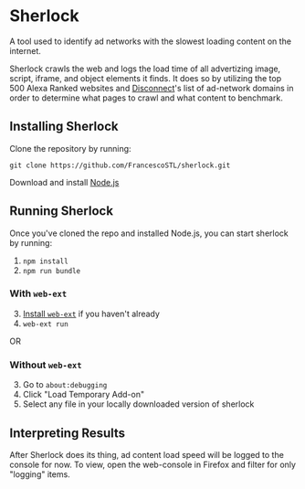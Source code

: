 # Sherlock
A tool used to identify ad networks with the slowest loading content on the internet.

Sherlock crawls the web and logs the load time of all advertizing image, script, iframe, and object elements it finds. It does so by utilizing the top 500 Alexa Ranked websites and [Disconnect](https://disconnect.me/)'s list of ad-network domains in order to determine what pages to crawl and what content to benchmark.

## Installing Sherlock

Clone the repository by running:

```
git clone https://github.com/FrancescoSTL/sherlock.git
```

Download and install [Node.js](https://nodejs.org/en/download/)

## Running Sherlock

Once you've cloned the repo and installed Node.js, you can start sherlock by running:

1. `npm install`
2. `npm run bundle`

### With `web-ext`

3. [Install `web-ext`](https://github.com/mozilla/web-ext/#documentation) if
   you haven't already
4. `web-ext run`

OR

### Without `web-ext`

3. Go to `about:debugging`
4. Click "Load Temporary Add-on"
5. Select any file in your locally downloaded version of sherlock



## Interpreting Results

After Sherlock does its thing, ad content load speed will be logged to the console for now. To view, open the web-console in Firefox and filter for only "logging" items.
